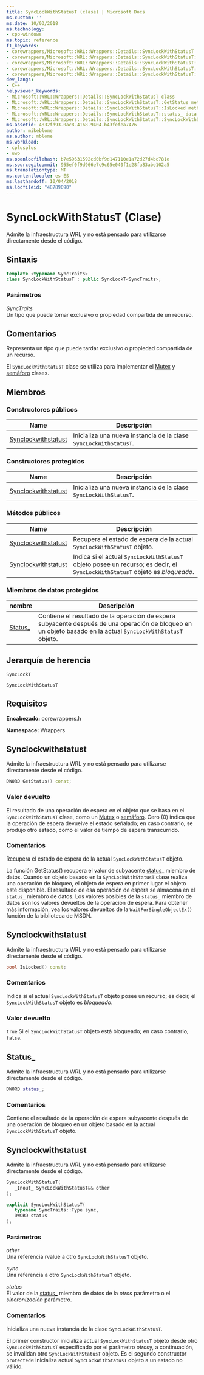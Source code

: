 ```yaml
---
title: SyncLockWithStatusT (clase) | Microsoft Docs
ms.custom: ''
ms.date: 10/03/2018
ms.technology:
- cpp-windows
ms.topic: reference
f1_keywords:
- corewrappers/Microsoft::WRL::Wrappers::Details::SyncLockWithStatusT
- corewrappers/Microsoft::WRL::Wrappers::Details::SyncLockWithStatusT::GetStatus
- corewrappers/Microsoft::WRL::Wrappers::Details::SyncLockWithStatusT::IsLocked
- corewrappers/Microsoft::WRL::Wrappers::Details::SyncLockWithStatusT::status_
- corewrappers/Microsoft::WRL::Wrappers::Details::SyncLockWithStatusT::SyncLockWithStatusT
dev_langs:
- C++
helpviewer_keywords:
- Microsoft::WRL::Wrappers::Details::SyncLockWithStatusT class
- Microsoft::WRL::Wrappers::Details::SyncLockWithStatusT::GetStatus method
- Microsoft::WRL::Wrappers::Details::SyncLockWithStatusT::IsLocked method
- Microsoft::WRL::Wrappers::Details::SyncLockWithStatusT::status_ data member
- Microsoft::WRL::Wrappers::Details::SyncLockWithStatusT::SyncLockWithStatusT, constructor
ms.assetid: 4832fd93-0ac8-4168-9404-b43fefea7476
author: mikeblome
ms.author: mblome
ms.workload:
- cplusplus
- uwp
ms.openlocfilehash: b7e59631592cd0bf9d147110e1a72d27d4bc781e
ms.sourcegitcommit: 955ef0f9d966e7c9c65e040f1e28fa83abe102a5
ms.translationtype: MT
ms.contentlocale: es-ES
ms.lasthandoff: 10/04/2018
ms.locfileid: "48789090"
---
```

# <a name="synclockwithstatust-class"></a>SyncLockWithStatusT (Clase)

Admite la infraestructura WRL y no está pensado para utilizarse directamente desde el código.

## <a name="syntax"></a>Sintaxis

```cpp
template <typename SyncTraits>
class SyncLockWithStatusT : public SyncLockT<SyncTraits>;
```

### <a name="parameters"></a>Parámetros

*SyncTraits*<br/>
Un tipo que puede tomar exclusivo o propiedad compartida de un recurso.

## <a name="remarks"></a>Comentarios

Representa un tipo que puede tardar exclusivo o propiedad compartida de un recurso.

El `SyncLockWithStatusT` clase se utiliza para implementar el [Mutex](../windows/mutex-class1.md) y [semáforo](../windows/semaphore-class.md) clases.

## <a name="members"></a>Miembros

### <a name="public-constructors"></a>Constructores públicos

Name                                                             | Descripción
---------------------------------------------------------------- | --------------------------------------------------------------
[Synclockwithstatust](#synclockwithstatust) | Inicializa una nueva instancia de la clase `SyncLockWithStatusT`.

### <a name="protected-constructors"></a>Constructores protegidos

Name                                                             | Descripción
---------------------------------------------------------------- | --------------------------------------------------------------
[Synclockwithstatust](#synclockwithstatust) | Inicializa una nueva instancia de la clase `SyncLockWithStatusT`.

### <a name="public-methods"></a>Métodos públicos

Name                                         | Descripción
-------------------------------------------- | ----------------------------------------------------------------------------------------------------------------------------------
[Synclockwithstatust](#getstatus) | Recupera el estado de espera de la actual `SyncLockWithStatusT` objeto.
[Synclockwithstatust](#islocked)   | Indica si el actual `SyncLockWithStatusT` objeto posee un recurso; es decir, el `SyncLockWithStatusT` objeto es *bloqueado*.

### <a name="protected-data-members"></a>Miembros de datos protegidos

nombre                                    | Descripción
--------------------------------------- | ----------------------------------------------------------------------------------------------------------------------------------------
[Status_](#status) | Contiene el resultado de la operación de espera subyacente después de una operación de bloqueo en un objeto basado en la actual `SyncLockWithStatusT` objeto.

## <a name="inheritance-hierarchy"></a>Jerarquía de herencia

`SyncLockT`

`SyncLockWithStatusT`

## <a name="requirements"></a>Requisitos

**Encabezado:** corewrappers.h

**Namespace:** Wrappers

## <a name="getstatus"></a>Synclockwithstatust

Admite la infraestructura WRL y no está pensado para utilizarse directamente desde el código.

```cpp
DWORD GetStatus() const;
```

### <a name="return-value"></a>Valor devuelto

El resultado de una operación de espera en el objeto que se basa en el `SyncLockWithStatusT` clase, como un [Mutex](../windows/mutex-class1.md) o [semáforo](../windows/semaphore-class.md). Cero (0) indica que la operación de espera devuelve el estado señalado; en caso contrario, se produjo otro estado, como el valor de tiempo de espera transcurrido.

### <a name="remarks"></a>Comentarios

Recupera el estado de espera de la actual `SyncLockWithStatusT` objeto.

La función GetStatus() recupera el valor de subyacente [status_](#status) miembro de datos. Cuando un objeto basado en la `SyncLockWithStatusT` clase realiza una operación de bloqueo, el objeto de espera en primer lugar el objeto esté disponible. El resultado de esa operación de espera se almacena en el `status_` miembro de datos. Los valores posibles de la `status_` miembro de datos son los valores devueltos de la operación de espera. Para obtener más información, vea los valores devueltos de la `WaitForSingleObjectEx()` función de la biblioteca de MSDN.

## <a name="islocked"></a>Synclockwithstatust

Admite la infraestructura WRL y no está pensado para utilizarse directamente desde el código.

```cpp
bool IsLocked() const;
```

### <a name="remarks"></a>Comentarios

Indica si el actual `SyncLockWithStatusT` objeto posee un recurso; es decir, el `SyncLockWithStatusT` objeto es *bloqueado*.

### <a name="return-value"></a>Valor devuelto

`true` Si el `SyncLockWithStatusT` objeto está bloqueado; en caso contrario, `false`.

## <a name="status"></a>Status_

Admite la infraestructura WRL y no está pensado para utilizarse directamente desde el código.

```cpp
DWORD status_;
```

### <a name="remarks"></a>Comentarios

Contiene el resultado de la operación de espera subyacente después de una operación de bloqueo en un objeto basado en la actual `SyncLockWithStatusT` objeto.

## <a name="synclockwithstatust"></a>Synclockwithstatust

Admite la infraestructura WRL y no está pensado para utilizarse directamente desde el código.

```cpp
SyncLockWithStatusT(
   _Inout_ SyncLockWithStatusT&& other
);

explicit SyncLockWithStatusT(
   typename SyncTraits::Type sync,
   DWORD status
);
```

### <a name="parameters"></a>Parámetros

*other*<br/>
Una referencia rvalue a otro `SyncLockWithStatusT` objeto.

*sync*<br/>
Una referencia a otro `SyncLockWithStatusT` objeto.

*status*<br/>
El valor de la [status_](#status) miembro de datos de la *otros* parámetro o el *sincronización* parámetro.

### <a name="remarks"></a>Comentarios

Inicializa una nueva instancia de la clase `SyncLockWithStatusT`.

El primer constructor inicializa actual `SyncLockWithStatusT` objeto desde otro `SyncLockWithStatusT` especificado por el parámetro *otros*y, a continuación, se invalidan otro `SyncLockWithStatusT` objeto. Es el segundo constructor `protected`e inicializa actual `SyncLockWithStatusT` objeto a un estado no válido.
